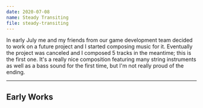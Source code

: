 ```yaml
---
date: 2020-07-08
name: Steady Transiting
file: steady-transiting
---
```


In early July me and my friends from our game development team decided to work on a future project and I started composing music for it. Eventually the project was canceled and I composed 5 tracks in the meantime; this is the first one. It's a really nice composition featuring many string instruments as well as a bass sound for the first time, but I'm not really proud of the ending. 

---

## Early Works
